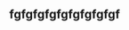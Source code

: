 <html>
  <head>
    <title>
      My 1st website
</title>
</head>
<body>
      <h2>fgfgfgfgfgfgfgfgfgf</h2>
</body>
</html>
